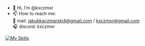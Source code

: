 - 👋 Hi, I’m @kxczmxr
- 📫 How to reach me: <br>
             📧 mail: jakubkaczmarski4@gmail.com / kxczmxr@gmail.com<br>
             🎧 discord: kxczmxr

[![My Skills](https://skillicons.dev/icons?i=js,html,css,react,nodejs,tailwind,phpstorm,vscode,github&theme=dark)](https://skillicons.dev)
<!---
kxczmxr/kxczmxr is a ✨ special ✨ repository because its `README.md` (this file) appears on your GitHub profile.
You can click the Preview link to take a look at your changes.
--->
